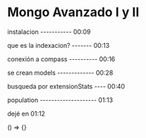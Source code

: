 # Mongo Avanzado I y II

instalacion ----------- 00:09

que es la indexacion? ------- 00:13

conexión a compass ---------- 00:16

se crean models ------------- 00:28

busqueda por extensionStats ---- 00:40

population -------------------- 01:13

dejé en 01:12


() => {}